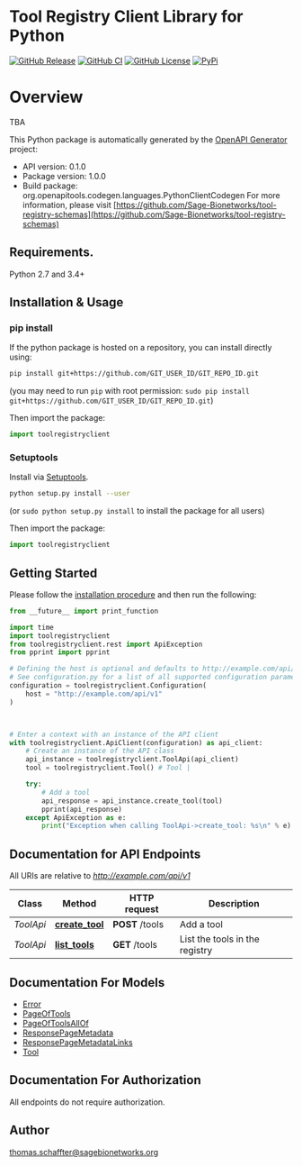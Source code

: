 # Tool Registry Client Library for Python

[![GitHub Release](https://img.shields.io/github/release/Sage-Bionetworks/tool-registry-client.svg?include_prereleases&color=94398d&labelColor=555555&logoColor=ffffff&style=for-the-badge&logo=github)](https://github.com/Sage-Bionetworks/tool-registry-client/releases)
[![GitHub CI](https://img.shields.io/github/workflow/status/Sage-Bionetworks/tool-registry-client/ci.svg?color=94398d&labelColor=555555&logoColor=ffffff&style=for-the-badge&logo=github)](https://github.com/Sage-Bionetworks/tool-registry-client)
[![GitHub License](https://img.shields.io/github/license/Sage-Bionetworks/tool-registry-client.svg?color=94398d&labelColor=555555&logoColor=ffffff&style=for-the-badge&logo=github)](https://github.com/Sage-Bionetworks/tool-registry-client)
[![PyPi](https://img.shields.io/pypi/v/tool-registry-client.svg?color=94398d&labelColor=555555&logoColor=ffffff&style=for-the-badge&label=PyPi&logo=PyPi)](https://pypi.org/project/tool-registry-client)

# Overview
TBA


This Python package is automatically generated by the [OpenAPI Generator](https://openapi-generator.tech) project:

- API version: 0.1.0
- Package version: 1.0.0
- Build package: org.openapitools.codegen.languages.PythonClientCodegen
For more information, please visit [https://github.com/Sage-Bionetworks/tool-registry-schemas](https://github.com/Sage-Bionetworks/tool-registry-schemas)

## Requirements.

Python 2.7 and 3.4+

## Installation & Usage
### pip install

If the python package is hosted on a repository, you can install directly using:

```sh
pip install git+https://github.com/GIT_USER_ID/GIT_REPO_ID.git
```
(you may need to run `pip` with root permission: `sudo pip install git+https://github.com/GIT_USER_ID/GIT_REPO_ID.git`)

Then import the package:
```python
import toolregistryclient
```

### Setuptools

Install via [Setuptools](http://pypi.python.org/pypi/setuptools).

```sh
python setup.py install --user
```
(or `sudo python setup.py install` to install the package for all users)

Then import the package:
```python
import toolregistryclient
```

## Getting Started

Please follow the [installation procedure](#installation--usage) and then run the following:

```python
from __future__ import print_function

import time
import toolregistryclient
from toolregistryclient.rest import ApiException
from pprint import pprint

# Defining the host is optional and defaults to http://example.com/api/v1
# See configuration.py for a list of all supported configuration parameters.
configuration = toolregistryclient.Configuration(
    host = "http://example.com/api/v1"
)



# Enter a context with an instance of the API client
with toolregistryclient.ApiClient(configuration) as api_client:
    # Create an instance of the API class
    api_instance = toolregistryclient.ToolApi(api_client)
    tool = toolregistryclient.Tool() # Tool |

    try:
        # Add a tool
        api_response = api_instance.create_tool(tool)
        pprint(api_response)
    except ApiException as e:
        print("Exception when calling ToolApi->create_tool: %s\n" % e)

```

## Documentation for API Endpoints

All URIs are relative to *http://example.com/api/v1*

Class | Method | HTTP request | Description
------------ | ------------- | ------------- | -------------
*ToolApi* | [**create_tool**](docs/ToolApi.md#create_tool) | **POST** /tools | Add a tool
*ToolApi* | [**list_tools**](docs/ToolApi.md#list_tools) | **GET** /tools | List the tools in the registry


## Documentation For Models

 - [Error](docs/Error.md)
 - [PageOfTools](docs/PageOfTools.md)
 - [PageOfToolsAllOf](docs/PageOfToolsAllOf.md)
 - [ResponsePageMetadata](docs/ResponsePageMetadata.md)
 - [ResponsePageMetadataLinks](docs/ResponsePageMetadataLinks.md)
 - [Tool](docs/Tool.md)


## Documentation For Authorization

 All endpoints do not require authorization.

## Author

thomas.schaffter@sagebionetworks.org


